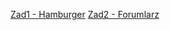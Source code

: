 <!-- rOZWIĄZANIA -->
[Zad1 - Hamburger](https://mrosiak546.github.io/ITNAF_HTML_CSS/zad1/)
[Zad2 - Forumlarz](https://mrosiak546.github.io/ITNAF_HTML_CSS/zad2/)